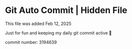 # Git Auto Commit | Hidden File

This file was added Feb 12, 2025

Just for fun and keeping my daily git commit active 🤪

commit number: 3194639
